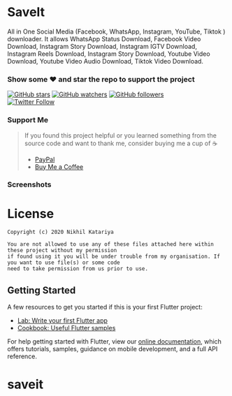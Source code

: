 # SaveIt

All in One Social Media (Facebook, WhatsApp, Instagram, YouTube, Tiktok ) downloader. It allows WhatsApp Status Download, Facebook Video Download, Instagram Story Download, Instagram IGTV Download, Instagram Reels Download, Instagram Story Download, Youtube Video Download, Youtube Video Audio Download, Tiktok Video Download.

### Show some :heart: and star the repo to support the project
[![GitHub stars](https://img.shields.io/github/stars/katariyanikhil/SaveIt.svg?style=social&label=Star)](https://github.com/katariyanikhil/SaveIt) [![GitHub watchers](https://img.shields.io/github/watchers/katariyanikhil/SaveIt.svg?style=social&label=Watch)](https://github.com/katariyanikhil/SaveIt) [![GitHub followers](https://img.shields.io/github/followers/katariyanikhil.svg?style=social&label=Follow)](https://github.com/katariyanikhil/SaveIt)  
[![Twitter Follow](https://img.shields.io/twitter/follow/katariyanikhil_.svg?style=social)](https://twitter.com/katariyanikhil_)

### Support Me
> If you found this project helpful or you learned something from the source code and want to thank me, consider buying me a cup of :coffee:
>
> * [PayPal](https://paypal.me/payme3105/)
> * [Buy Me a Coffee](https://www.buymeacoffee.com/katariyanikhil)


### Screenshots

# License

    Copyright (c) 2020 Nikhil Katariya

    You are not allowed to use any of these files attached here within these project without my permission
    if found using it you will be under trouble from my organisation. If you want to use file(s) or some code
    need to take permission from us prior to use.
    
## Getting Started

A few resources to get you started if this is your first Flutter project:

- [Lab: Write your first Flutter app](https://flutter.dev/docs/get-started/codelab)
- [Cookbook: Useful Flutter samples](https://flutter.dev/docs/cookbook)

For help getting started with Flutter, view our
[online documentation](https://flutter.dev/docs), which offers tutorials,
samples, guidance on mobile development, and a full API reference.
 
# saveit
